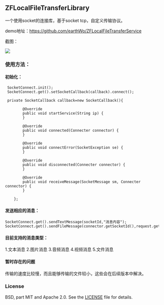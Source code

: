 ## ZFLocalFileTransferLibrary

一个使用socket的连接库，基于socket tcp，自定义传输协议。

demo地址：https://github.com/earthWo/ZFLocalFileTransferService

截图：

![](http://7xjrms.com1.z0.glb.clouddn.com/QQ20171021-204205@2x.png)

### 使用方法：

#### 初始化：

```
 SocketConnect.init();
 SocketConnect.get().setSocketCallback(callback).connect();
```

```
 private SocketCallback callback=new SocketCallback(){
        
        @Override
        public void startService(String ip) {
        }

        @Override
        public void connected(Connecter connector) {
        }

        @Override
        public void connectError(SocketException se) {
        }

        @Override
        public void disconnected(Connecter connector) {
        }

        @Override
        public void receiveMessage(SocketMessage sm, Connecter connector) {
        }
       
    };
```

#### 发送相应的消息：

```
SocketConnect.get().sendTextMessage(socketId,"消息内容");                         SocketConnect.get().sendFileMessage(connector.getSocketId(),request.getFilePath());
```

#### 目前支持的消息类型：

1.文本消息 2.图片消息 3.音频消息 4.视频消息 5.文件消息

#### 暂时存在的问题

传输的速度比较慢，而且能够传输的文件较小，这些会在后续版本中解决。

### License

BSD, part MIT and Apache 2.0. See the [LICENSE](https://github.com/bumptech/glide/blob/master/LICENSE) file for details.

## 





